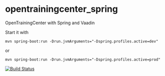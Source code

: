 # opentrainingcenter_spring
OpenTrainingCenter with Spring and Vaadin

Start it with 


```jshelllanguage
mvn spring-boot:run -Drun.jvmArguments="-Dspring.profiles.active=dev"
```
or 
```jshelllanguage
mvn spring-boot:run -Drun.jvmArguments="-Dspring.profiles.active=prod"
```


[![Build Status](https://api.travis-ci.org/saschaiseli/opentrainingcenter_spring.png)](https://travis-ci.org/saschaiseli/opentrainingcenter_spring)
